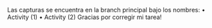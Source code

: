 Las capturas se encuentra en la branch principal bajo los nombres:
• Activity (1)
• Activity (2)
Gracias por corregir mi tarea!
